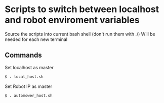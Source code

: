 # Scripts to switch between localhost and robot enviroment variables
Source the scripts into current bash shell (don't run them with ./)
Will be needed for each new terminal

## Commands
Set localhost as master
```bash
$ . local_host.sh
```

Set Robot IP as master
```bash
$ . automower_host.sh
```
